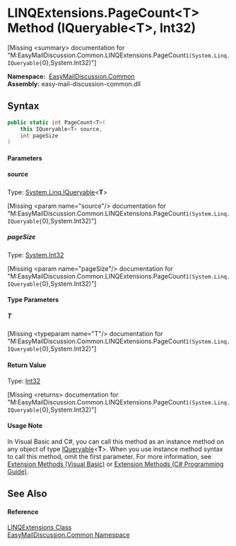 LINQExtensions.PageCount&lt;T> Method (IQueryable&lt;T>, Int32)
===============================================================

[Missing &lt;summary> documentation for "M:EasyMailDiscussion.Common.LINQExtensions.PageCount``1(System.Linq.IQueryable{``0},System.Int32)"]


  **Namespace:**  [EasyMailDiscussion.Common][1]  
  **Assembly:** easy-mail-discussion-common.dll

Syntax
------

```csharp
public static int PageCount<T>(
	this IQueryable<T> source,
	int pageSize
)

```

#### Parameters

##### *source*
Type: [System.Linq.IQueryable][2]&lt;**T**>  

[Missing &lt;param name="source"/> documentation for "M:EasyMailDiscussion.Common.LINQExtensions.PageCount``1(System.Linq.IQueryable{``0},System.Int32)"]


##### *pageSize*
Type: [System.Int32][3]  

[Missing &lt;param name="pageSize"/> documentation for "M:EasyMailDiscussion.Common.LINQExtensions.PageCount``1(System.Linq.IQueryable{``0},System.Int32)"]


#### Type Parameters

##### *T*

[Missing &lt;typeparam name="T"/> documentation for "M:EasyMailDiscussion.Common.LINQExtensions.PageCount``1(System.Linq.IQueryable{``0},System.Int32)"]


#### Return Value
Type: [Int32][3]  

[Missing &lt;returns> documentation for "M:EasyMailDiscussion.Common.LINQExtensions.PageCount``1(System.Linq.IQueryable{``0},System.Int32)"]

#### Usage Note
In Visual Basic and C#, you can call this method as an instance method on any object of type [IQueryable][2]&lt;**T**>. When you use instance method syntax to call this method, omit the first parameter. For more information, see [Extension Methods (Visual Basic)][4] or [Extension Methods (C# Programming Guide)][5].

See Also
--------

#### Reference
[LINQExtensions Class][6]  
[EasyMailDiscussion.Common Namespace][1]  

[1]: ../README.md
[2]: https://docs.microsoft.com/dotnet/api/system.linq.iqueryable-1
[3]: https://docs.microsoft.com/dotnet/api/system.int32
[4]: https://docs.microsoft.com/dotnet/visual-basic/programming-guide/language-features/procedures/extension-methods
[5]: https://docs.microsoft.com/dotnet/csharp/programming-guide/classes-and-structs/extension-methods
[6]: README.md